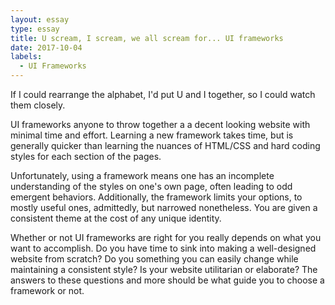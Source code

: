 ```yaml
---
layout: essay
type: essay
title: U scream, I scream, we all scream for... UI frameworks
date: 2017-10-04
labels:
  - UI Frameworks
---
```


If I could rearrange the alphabet, I'd put U and I together, so I could watch them closely.

UI frameworks anyone to throw together a a decent looking website with minimal time and effort.  Learning a new framework takes time, but is generally quicker than learning the nuances of HTML/CSS and hard coding styles for each section of the pages.

Unfortunately, using a framework means one has an incomplete understanding of the styles on one's own page, often leading to odd emergent behaviors.  Additionally, the framework limits your options, to mostly useful ones, admittedly, but narrowed nonetheless.  You are given a consistent theme at the cost of any unique identity.

Whether or not UI frameworks are right for you really depends on what you want to accomplish.  Do you have time to sink into making a well-designed website from scratch?  Do you something you can easily change while maintaining a consistent style?  Is your website utilitarian or elaborate?  The answers to these questions and more should be what guide you to choose a framework or not.

